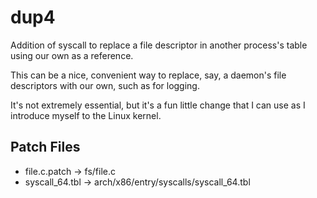 # dup4

Addition of syscall to replace a file descriptor in another
process's table using our own as a reference.

This can be a nice, convenient way to replace, say, a daemon's
file descriptors with our own, such as for logging.

It's not extremely essential, but it's a fun little change
that I can use as I introduce myself to the Linux kernel.

## Patch Files

* file.c.patch -> fs/file.c
* syscall\_64.tbl -> arch/x86/entry/syscalls/syscall\_64.tbl
